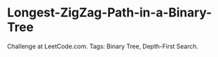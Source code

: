 # Longest-ZigZag-Path-in-a-Binary-Tree
Challenge at LeetCode.com. Tags: Binary Tree, Depth-First Search.
